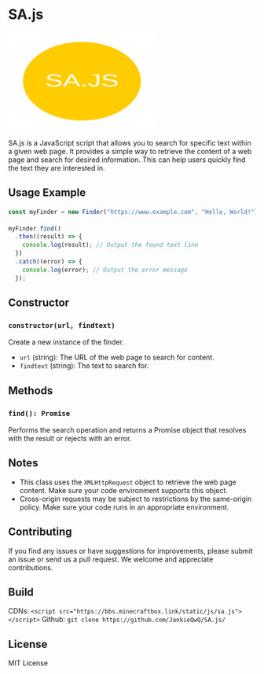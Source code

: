 # SA.js

<img src="meta/logo.svg" width = "300" height = "200" alt="Logo"/>

SA.js is a JavaScript script that allows you to search for specific text within a given web page. It provides a simple way to retrieve the content of a web page and search for desired information. This can help users quickly find the text they are interested in.

## Usage Example

```javascript
const myFinder = new Finder("https://www.example.com", "Hello, World!");

myFinder.find()
  .then((result) => {
    console.log(result); // Output the found text line
  })
  .catch((error) => {
    console.log(error); // Output the error message
  });
```

## Constructor

### `constructor(url, findtext)`

Create a new instance of the finder.

- `url` (string): The URL of the web page to search for content.
- `findtext` (string): The text to search for.

## Methods

### `find(): Promise`

Performs the search operation and returns a Promise object that resolves with the result or rejects with an error.

## Notes

- This class uses the `XMLHttpRequest` object to retrieve the web page content. Make sure your code environment supports this object.
- Cross-origin requests may be subject to restrictions by the same-origin policy. Make sure your code runs in an appropriate environment.


## Contributing

If you find any issues or have suggestions for improvements, please submit an issue or send us a pull request. We welcome and appreciate contributions.

## Build

CDNs: ```<script src="https://bbs.minecraftbox.link/static/js/sa.js"></script>```
Github: ```git clone https://github.com/JankieQwQ/SA.js/```

## License

MIT License

